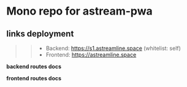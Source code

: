 # Mono repo for astream-pwa
## links deployment
>> - Backend: https://s1.astreamline.space (whitelist: self)
>> - Frontend: https://astreamline.space

**backend routes docs**

**frontend routes docs**
